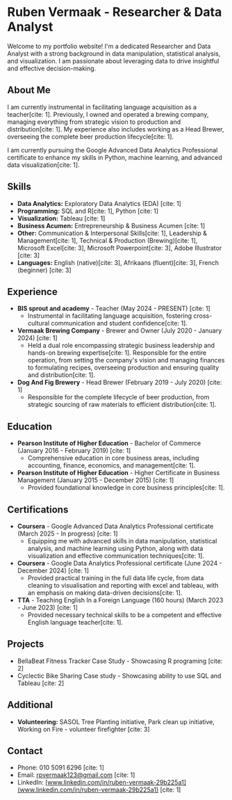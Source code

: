 # Ruben Vermaak - Researcher & Data Analyst

Welcome to my portfolio website! I'm a dedicated Researcher and Data Analyst with a strong background in data manipulation, statistical analysis, and visualization. I am passionate about leveraging data to drive insightful and effective decision-making.

## About Me

I am currently instrumental in facilitating language acquisition as a teacher[cite: 1]. Previously, I owned and operated a brewing company, managing everything from strategic vision to production and distribution[cite: 1]. My experience also includes working as a Head Brewer, overseeing the complete beer production lifecycle[cite: 1].

I am currently pursuing the Google Advanced Data Analytics Professional certificate to enhance my skills in Python, machine learning, and advanced data visualization[cite: 1].

## Skills

* **Data Analytics:** Exploratory Data Analytics (EDA) [cite: 1]
* **Programming:** SQL and R[cite: 1], Python [cite: 1]
* **Visualization:** Tableau [cite: 1]
* **Business Acumen:** Entrepreneurship & Business Acumen [cite: 1]
* **Other:** Communication & Interpersonal Skills[cite: 1], Leadership & Management[cite: 1], Technical & Production (Brewing)[cite: 1], Microsoft Excel[cite: 3], Microsoft Powerpoint[cite: 3], Adobe Illustrator [cite: 3]
* **Languages:** English (native)[cite: 3], Afrikaans (fluent)[cite: 3], French (beginner) [cite: 3]

## Experience

* **BIS sprout and academy** - Teacher (May 2024 - PRESENT) [cite: 1]
    * Instrumental in facilitating language acquisition, fostering cross-cultural communication and student confidence[cite: 1].
* **Vermaak Brewing Company** - Brewer and Owner (July 2020 - January 2024) [cite: 1]
    * Held a dual role encompassing strategic business leadership and hands-on brewing expertise[cite: 1]. Responsible for the entire operation, from setting the company's vision and managing finances to formulating recipes, overseeing production and ensuring quality and distribution[cite: 1].
* **Dog And Fig Brewery** - Head Brewer (February 2019 - July 2020) [cite: 1]
    * Responsible for the complete lifecycle of beer production, from strategic sourcing of raw materials to efficient distribution[cite: 1].

## Education

* **Pearson Institute of Higher Education** - Bachelor of Commerce (January 2016 - February 2019) [cite: 1]
    * Comprehensive education in core business areas, including accounting, finance, economics, and management[cite: 1].
* **Pearson Institute of Higher Education** - Higher Certificate in Business Management (January 2015 - December 2015) [cite: 1]
    * Provided foundational knowledge in core business principles[cite: 1].

## Certifications

* **Coursera** - Google Advanced Data Analytics Professional certificate (March 2025 - In progress) [cite: 1]
    * Equipping me with advanced skills in data manipulation, statistical analysis, and machine learning using Python, along with data visualization and effective communication techniques[cite: 1].
* **Coursera** - Google Data Analytics Professional certificate (June 2024 - December 2024) [cite: 1]
    * Provided practical training in the full data life cycle, from data cleaning to visualisation and reporting with excel and tableau, with an emphasis on making data-driven decisions[cite: 1].
* **TTA** - Teaching English In a Foreign Language (160 hours) (March 2023 - June 2023) [cite: 1]
    * Provided necessary technical skills to be a competent and effective English language teacher[cite: 1].

## Projects

* BellaBeat Fitness Tracker Case Study - Showcasing R programing [cite: 2]
* Cyclectic Bike Sharing Case study - Showcasing ability to use SQL and Tableau [cite: 2]

## Additional

* **Volunteering:** SASOL Tree Planting initiative, Park clean up initiative, Working on Fire - volunteer firefighter [cite: 3]

## Contact

* Phone: 010 5091 6296 [cite: 1]
* Email: rpvermaak123@gmail.com [cite: 1]
* LinkedIn: [www.linkedin.com/in/ruben-vermaak-29b225a1](www.linkedin.com/in/ruben-vermaak-29b225a1) [cite: 1]
